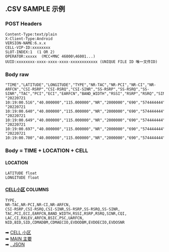 ## .CSV SAMPLE 示例

### POST Headers

    Content-Type:text/plain
    X-Client-Type:Android
    VERSION-NAME:6.x.x
    CELL-VIP-ID:xxxxxxxx
    SLOT-INDEX:1  (1 OR 2)
    OPERATOR:xxxxx  (MCC+MNC 46000\46001...)
    UUID:xxxxxxxx-xxxx-xxxx-xxxx-xxxxxxxxxxxx (UNIQUE FILE ID 唯一文件ID)

### Body raw

    "TIME","LATITUDE","LONGITUDE","TYPE","NR-TAC","NR-PCI","NR-CI","NR-ARFCN","CSI-RSRP","CSI-RSRQ","CSI-SINR","SS-RSRP","SS-RSRQ","SS-SINR","TAC","PCI","ECI","EARFCN","BAND_WIDTH","RSSI","RSRP","RSRQ","SINR","CQI","LAC","CI","RXLEV","ARFCN","BSIC","PSC","UARFCN","NID","BID","SID","CDMADBM","CDMAECIO","EVDODBM","EVDOECIO","EVDOSNR"
    "20220721 10:19:00.516","40.000000","115.000000","NR","2000000","690","574444444","504444","","","","-65","-11","23","","","","","","","","","","","2000000","","","","","0","","","","","","","","",""
    "20220721 10:19:00.640","40.000000","115.000000","NR","2000000","690","574444444","504444","","","","-65","-11","23","","","","","","","","","","","2000000","","","","","0","","","","","","","","",""
    "20220721 10:19:00.649","40.000000","115.000000","NR","2000000","690","574444444","504444","","","","-65","-11","23","","","","","","","","","","","2000000","","","","","0","","","","","","","","",""
    "20220721 10:19:00.697","40.000000","115.000000","NR","2000000","690","574444444","504444","","","","-69","-11","","","","","","","","","","","","2000000","","","","","0","","","","","","","","",""
    "20220721 10:19:00.700","40.000000","115.000000","NR","2000000","690","574444444","504444","","","","-69","-11","","","","","","","","","","","","2000000","","","","","0","","","","","","","","",""

### Body = TIME + LOCATION + CELL

#### LOCATION

    LATITUDE float
    LONGITUDE float

#### [CELL小区](2022-07-28-CELL.md) COLUMNS

    TYPE,
    NR-TAC,NR-PCI,NR-CI,NR-ARFCN,
    CSI-RSRP,CSI-RSRQ,CSI-SINR,SS-RSRP,SS-RSRQ,SS-SINR,
    TAC,PCI,ECI,EARFCN,BAND_WIDTH,RSSI,RSRP,RSRQ,SINR,CQI,
    LAC,CI,RXLEV,ARFCN,BSIC,PSC,UARFCN,
    NID,BID,SID,CDMADBM,CDMAECIO,EVDODBM,EVDOECIO,EVDOSNR

➡ [CELL 小区](2022-07-28-CELL.md)  
➡ [MAIN 主要](2022-07-28-MAIN.md)  
➡ [. JSON](2022-07-28-JSON.md)  
